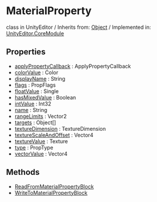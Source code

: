 # MaterialProperty
class in UnityEditor
 / Inherits from: <a href="https://docs.unity3d.com/6000.0/Documentation/ScriptReference/Object.html">Object</a> / Implemented in: <a href="https://docs.unity3d.com/6000.0/Documentation/ScriptReference/UnityEditor.CoreModule.html">UnityEditor.CoreModule</a>
## Properties
- <a href="https://docs.unity3d.com/6000.0/Documentation/ScriptReference/MaterialProperty-applyPropertyCallback.html">applyPropertyCallback</a> : ApplyPropertyCallback
- <a href="https://docs.unity3d.com/6000.0/Documentation/ScriptReference/MaterialProperty-colorValue.html">colorValue</a> : Color
- <a href="https://docs.unity3d.com/6000.0/Documentation/ScriptReference/MaterialProperty-displayName.html">displayName</a> : String
- <a href="https://docs.unity3d.com/6000.0/Documentation/ScriptReference/MaterialProperty-flags.html">flags</a> : PropFlags
- <a href="https://docs.unity3d.com/6000.0/Documentation/ScriptReference/MaterialProperty-floatValue.html">floatValue</a> : Single
- <a href="https://docs.unity3d.com/6000.0/Documentation/ScriptReference/MaterialProperty-hasMixedValue.html">hasMixedValue</a> : Boolean
- <a href="https://docs.unity3d.com/6000.0/Documentation/ScriptReference/MaterialProperty-intValue.html">intValue</a> : Int32
- <a href="https://docs.unity3d.com/6000.0/Documentation/ScriptReference/MaterialProperty-name.html">name</a> : String
- <a href="https://docs.unity3d.com/6000.0/Documentation/ScriptReference/MaterialProperty-rangeLimits.html">rangeLimits</a> : Vector2
- <a href="https://docs.unity3d.com/6000.0/Documentation/ScriptReference/MaterialProperty-targets.html">targets</a> : Object[]
- <a href="https://docs.unity3d.com/6000.0/Documentation/ScriptReference/MaterialProperty-textureDimension.html">textureDimension</a> : TextureDimension
- <a href="https://docs.unity3d.com/6000.0/Documentation/ScriptReference/MaterialProperty-textureScaleAndOffset.html">textureScaleAndOffset</a> : Vector4
- <a href="https://docs.unity3d.com/6000.0/Documentation/ScriptReference/MaterialProperty-textureValue.html">textureValue</a> : Texture
- <a href="https://docs.unity3d.com/6000.0/Documentation/ScriptReference/MaterialProperty-type.html">type</a> : PropType
- <a href="https://docs.unity3d.com/6000.0/Documentation/ScriptReference/MaterialProperty-vectorValue.html">vectorValue</a> : Vector4
## Methods
- <a href="https://docs.unity3d.com/6000.0/Documentation/ScriptReference/MaterialProperty.ReadFromMaterialPropertyBlock.html">ReadFromMaterialPropertyBlock</a>
- <a href="https://docs.unity3d.com/6000.0/Documentation/ScriptReference/MaterialProperty.WriteToMaterialPropertyBlock.html">WriteToMaterialPropertyBlock</a>
